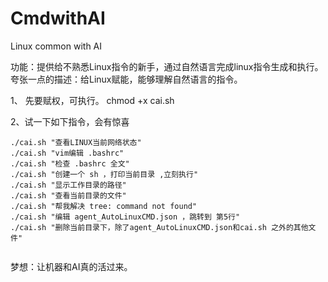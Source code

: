 # CmdwithAI
Linux common with AI

功能：提供给不熟悉Linux指令的新手，通过自然语言完成linux指令生成和执行。
夸张一点的描述：给Linux赋能，能够理解自然语言的指令。


1、 先要赋权，可执行。 chmod +x cai.sh

2、试一下如下指令，会有惊喜

```
./cai.sh "查看LINUX当前网络状态"
./cai.sh "vim编辑 .bashrc"
./cai.sh "检查 .bashrc 全文"
./cai.sh "创建一个 sh ，打印当前目录 ,立刻执行"
./cai.sh "显示工作目录的路径"
./cai.sh "查看当前目录的文件"
./cai.sh "帮我解决 tree: command not found"
./cai.sh "编辑 agent_AutoLinuxCMD.json ，跳转到 第5行"
./cai.sh "删除当前目录下，除了agent_AutoLinuxCMD.json和cai.sh 之外的其他文件"


```



梦想：让机器和AI真的活过来。

